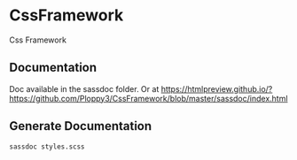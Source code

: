 # CssFramework

Css Framework

## Documentation

Doc available in the sassdoc folder.
Or at https://htmlpreview.github.io/?https://github.com/Ploppy3/CssFramework/blob/master/sassdoc/index.html

## Generate Documentation

`sassdoc styles.scss`
